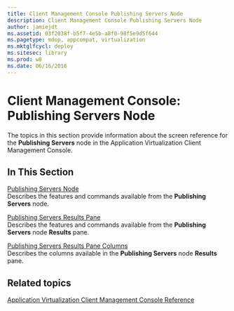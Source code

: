 ```yaml
---
title: Client Management Console Publishing Servers Node
description: Client Management Console Publishing Servers Node
author: jamiejdt
ms.assetid: 03f2038f-b5f7-4e5b-a8f0-98f5e9d5f644
ms.pagetype: mdop, appcompat, virtualization
ms.mktglfcycl: deploy
ms.sitesec: library
ms.prod: w8
ms.date: 06/16/2016
---
```



# Client Management Console: Publishing Servers Node


The topics in this section provide information about the screen reference for the **Publishing Servers** node in the Application Virtualization Client Management Console.

## In This Section


<a href="" id="publishing-servers-node"></a>[Publishing Servers Node](publishing-servers-node.md)  
Describes the features and commands available from the **Publishing Servers** node.

<a href="" id="publishing-servers-results-pane"></a>[Publishing Servers Results Pane](publishing-servers-results-pane.md)  
Describes the features and commands available from the **Publishing Servers** node **Results** pane.

<a href="" id="publishing-servers-results-pane-columns"></a>[Publishing Servers Results Pane Columns](publishing-servers-results-pane-columns.md)  
Describes the columns available in the **Publishing Servers** node **Results** pane.

## Related topics


[Application Virtualization Client Management Console Reference](application-virtualization-client-management-console-reference.md)

 

 






